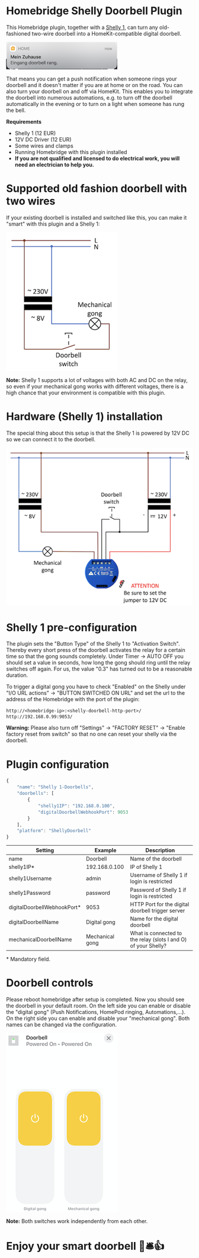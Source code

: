 # Homebridge Shelly Doorbell Plugin

This Homebridge plugin, together with a [Shelly 1](https://shelly.cloud/products/shelly-1-smart-home-automation-relay/), can turn any old-fashioned two-wire doorbell into a HomeKit-compatible digital doorbell.

![alt text](img/push.png "HomeKit doorbell Push Notification exmaple") 

That means you can get a push notification when someone rings your doorbell and it doesn't matter if you are at home or on the road. You can also turn your doorbell on and off via HomeKit. This enables you to integrate the doorbell into numerous automations, e.g. to turn off the doorbell automatically in the evening or to turn on a light when someone has rung the bell.

**Requirements**  

* Shelly 1 (12 EUR)  
* 12V DC Driver (12 EUR)  
* Some wires and clamps
* Running Homebridge with this plugin installed
* **If you are not qualified and licensed to do electrical work, you will need an electrician to help you.**

# Supported old fashion doorbell with two wires

If your existing doorbell is installed and switched like this, you can make it "smart" with this plugin and a Shelly 1:

![alt text](img/wiring-before.png "Title 1")  

**Note:** Shelly 1 supports a lot of voltages with both AC and DC on the relay, so even if your mechanical gong works with different voltages, there is a high chance that your environment is compatible with this plugin.

# Hardware (Shelly 1) installation

The special thing about this setup is that the Shelly 1 is powered by 12V DC so we can connect it to the doorbell.

![alt text](img/wiring-after-with-shelly.png "Title 1")

# Shelly 1 pre-configuration

The plugin sets the "Button Type" of the Shelly 1 to "Activation Switch". Thereby every short press of the doorbell activates the relay for a certain time so that the gong sounds completely. Under Timer -> AUTO OFF you should set a value in seconds, how long the gong should ring until the relay switches off again. For us, the value "0.3" has turned out to be a reasonable duration.

To trigger a digital gong you have to check "Enabled" on the Shelly under "I/O URL actions" -> "BUTTON SWITCHED ON URL" and set the url to the address of the Homebridge with the port of the plugin:

```
http://<homebridge-ip>:<shelly-doorbell-http-port>/ 
http://192.168.0.99:9053/
```

**Warning:** Please also turn off "Settings" -> "FACTORY RESET" -> "Enable factory reset from switch" so that no one can reset your shelly via the doorbell.

# Plugin configuration

```javascript
{
    "name": "Shelly 1-Doorbells",
    "doorbells": [
        {
            "shelly1IP": "192.168.0.100",
            "digitalDoorbellWebhookPort": 9053
        }
    ],
    "platform": "ShellyDoorbell"
}
```


| Setting | Example | Description |
| --- | --- | --- |
| name | Doorbell | Name of the doorbell |
| shelly1IP*  | 192.168.0.100 | IP of Shelly 1 |
| shelly1Username  | admin | Username of Shelly 1 if login is restricted |
| shelly1Password  | password | Password of Shelly 1 if login is restricted |
| digitalDoorbellWebhookPort*  | 9053 | HTTP Port for the digital doorbell trigger server |
| digitalDoorbellName  | Digital gong | Name for the digital doorbell |
| mechanicalDoorbellName  | Mechanical gong | What is connected to the relay (slots I and O) of your Shelly? |

\* Mandatory field.

# Doorbell controls

Please reboot homebridge after setup is completed. Now you should see the doorbell in your default room. On the left side you can enable or disable the "digital gong" (Push Notifications, HomePod ringing, Automations,...).
On the right side you can enable and disable your "mechanical gong". Both names can be changed via the configuration.

![alt text](img/accessory-ui.png "Title 1")  

**Note:** Both switches work independently from each other.

# Enjoy your smart doorbell 🚪🛎👍


